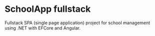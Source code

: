 # SchoolApp fullstack
Fullstack SPA (single page application) project for school management using .NET with EFCore and Angular.
